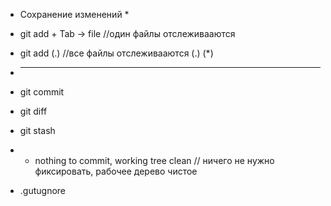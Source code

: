 * Сохранение изменений *
- git add + Tab -> file //один файлы отслеживааются
- git add (.) //все файлы отслеживааются  (.) (*)
- ***


- git commit 

- git diff

- git stash 
- - nothing to commit, working tree clean // ничего не нужно фиксировать, рабочее дерево чистое
- .gutugnore 


